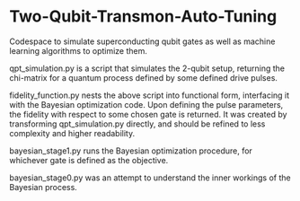 
# Two-Qubit-Transmon-Auto-Tuning
Codespace to simulate superconducting qubit gates as well as machine learning algorithms to optimize them.

qpt_simulation.py is a script that simulates the 2-qubit setup, returning the chi-matrix for a quantum process defined by some defined drive pulses.

fidelity_function.py nests the above script into functional form, interfacing it with the Bayesian optimization code. Upon defining the pulse parameters, the 
fidelity with respect to some chosen gate is returned. It was created by transforming qpt_simulation.py directly, and should be refined to less complexity
and higher readability.

bayesian_stage1.py runs the Bayesian optimization procedure, for whichever gate is defined as the objective.

bayesian_stage0.py was an attempt to understand the inner workings of the Bayesian process.

